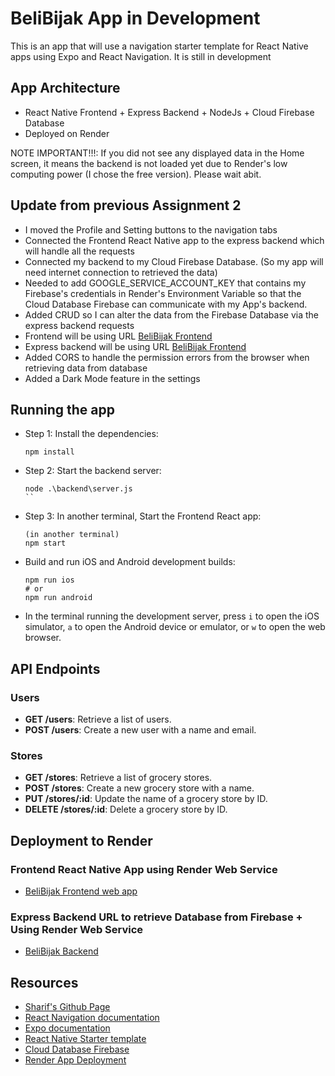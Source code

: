 # BeliBijak App in Development

This is an app that will use a navigation starter template for React Native apps using Expo and React Navigation. It is still in development

## App Architecture

 - React Native Frontend + Express Backend + NodeJs + Cloud Firebase Database
 - Deployed on Render

 NOTE IMPORTANT!!!: If you did not see any displayed data in the Home screen, it means the backend is not loaded yet due to Render's low computing power (I chose the free version). Please wait abit.

## Update from previous Assignment 2

 - I moved the Profile and Setting buttons to the navigation tabs
 - Connected the Frontend React Native app to the express backend which will handle all the requests
 - Connected my backend to my Cloud Firebase Database. (So my app will need internet connection to retrieved the data)
 - Needed to add GOOGLE_SERVICE_ACCOUNT_KEY that contains my Firebase's credentials in Render's Environment Variable so that the Cloud Database Firebase can communicate with my App's backend.
 - Added CRUD so I can alter the data from the Firebase Database via the express backend requests
 - Frontend will be using URL [BeliBijak Frontend](https://belibijak.onrender.com/)
 - Express backend will be using URL [BeliBijak Frontend](https://belibijak-1.onrender.com)
 - Added CORS to handle the permission errors from the browser when retrieving data from database
 - Added a Dark Mode feature in the settings

## Running the app

- Step 1: Install the dependencies:

  ```
  npm install
  ```

- Step 2: Start the backend server:

  ```
  node .\backend\server.js
  ``

- Step 3: In another terminal, Start the Frontend React app:

  ```
  (in another terminal)
  npm start
  ```

- Build and run iOS and Android development builds:

  ```
  npm run ios
  # or
  npm run android
  ```

- In the terminal running the development server, press `i` to open the iOS simulator, `a` to open the Android device or emulator, or `w` to open the web browser.

## API Endpoints

### Users
- **GET /users**: Retrieve a list of users.
- **POST /users**: Create a new user with a name and email.

### Stores
- **GET /stores**: Retrieve a list of grocery stores.
- **POST /stores**: Create a new grocery store with a name.
- **PUT /stores/:id**: Update the name of a grocery store by ID.
- **DELETE /stores/:id**: Delete a grocery store by ID.

## Deployment to Render

### Frontend React Native App using Render Web Service
- [BeliBijak Frontend web app](https://belibijak.onrender.com/)

### Express Backend URL to retrieve Database from Firebase + Using Render Web Service
- [BeliBijak Backend](https://belibijak-1.onrender.com)

## Resources

- [Sharif's Github Page](https://github.com/sharifuddin707/BeliBijak)
- [React Navigation documentation](https://reactnavigation.org/)
- [Expo documentation](https://docs.expo.dev/)
- [React Native Starter template](https://reactnative.dev/docs/navigation#react-navigation)
- [Cloud Database Firebase](https://firebase.google.com/)
- [Render App Deployment](https://render.com/)

